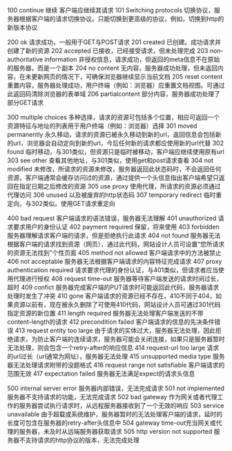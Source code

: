 100 continue 继续 客户端应继续其请求
101 Switching protocols 切换协议，服务器根据客户端的请求切换协议。只能切换到更高级的协议，例如，切换到http的新版本协议

200 ok 请求成功，一般用于GET与POST请求
201 created 已创建。成功请求并创建了新的资源
202 accepted 已接收，已经接受请求，但未处理完成
203 non-authoritative information 非授权信息，请求成功，但返回的meta信息不在原始的服务器，而是一个副本
204 no content 无内容，服务器成功处理，但未返回内容，在未更新网页的情况下，可确保浏览器继续显示当前文档
205 reset content 重置内容，服务器处理成功，用户终端（例如：浏览器）应重置文档视图。可通过此返回码清除浏览器的表单域
206 partialcontent 部分内容，服务器成功处理了部分GET请求

300 multiple choices 多种选择，请求的资源可包括多个位置，相应可返回一个资源特征与地址的列表用于用户终端（例如：浏览器）选择
301 moved permanently 永久移动，请求的资源已被永久移动到新的url，返回信息会包括新的url，浏览器会自动定向到新的url，今后任何新的请求都应使用新的url代替
302 found 临时移动，与301类似，但资源只是临时被移动，客户端应继续使用原有url
303 see other 查看其他地址，与301类似，使用get和post请求查看
304 not modified 未修改，所请求的资源未修改，服务器返回此状态码时，不会返回任何资源，客户端通常会缓存访问过的资源，通过提供一个头信息指出客户端希望只返回在指定日期之后修改的资源
305 use proxy 使用代理，所请求的资源必须通过代理访问
306 unused 以及被废弃的http状态码
307 temporary redirect 临时重定向，与302类似。使用GET请求重定向

400 bad request 客户端请求的语法错误，服务器无法理解
401 unauthorized 请求要求用户的身份认证
402 payment required 保留，将来使用
403 forbidden 服务器理解请求客户端的请求，但是拒绝执行此请求
404 not found 服务器无法根据客户端的请求找到资源（网页），通过此代码，网站设计人员可设置“您所请求的资源无法找到”个性页面
405 method not allowed 客户端请求中的方法被禁止
406 not acceptable 服务器无法根据客户端请求的内容特征完成请求
407 proxy authentication required 请求要求代理的身份认证，与401类似，但请求者应当使用代理进行授权
408 request time-out 服务器等待客户端发送的请求时间过长，超时
409 confict 服务器完成客户端的PUT请求时可能返回此代码，服务器请求处理时发生了冲突
410 gone 客户端请求的资源已经不存在，410不同于404，如果资源以前有，现在被永久删除了可使用410代码，网站设计人员可通过301代码指定资源的新位置
411 length required 服务器无法处理客户端发送的不带content-length的请求
412 precondition failed 客户端请求的信息的先决条件错误
413 request entity too large 由于请求的实体过大，服务器无法处理，因此拒绝请求，为防止客户端的连续请求，服务器可能会关闭连接，如果只是服务器暂时无法处理，则会包含一个retry-after的响应信息
414 request-url too large 请求的url过长（url通常为网址），服务器无法处理
415 unsupported media type 服务器无法处理请求附带的没题格式
416 request range not satisfiable 客户端请求的范围无效
417 expectation failed 服务器无法满足expect的请求头信息

500 internal server error 服务器内部错误，无法完成请求
501 not implemented 服务器不支持请求的功能，无法完成请求
502 bad gateway 作为网关或者代理工作的服务器尝试执行请求时，从远程服务器接收到了一个无效的响应
503 service unavailable 由于超载或系统维护，服务器暂时的无法处理客户端的请求，延时的长度可包含在服务器的retry-after头信息中
504 gateway time-out充当网关或代理的服务器，未及时从远端服务器获取请求
505 http version not supported 服务器不支持请求的http协议的版本，无法完成处理
